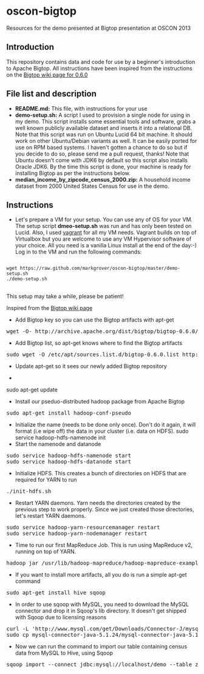 oscon-bigtop
============

Resources for the demo presented at Bigtop presentation at OSCON 2013

Introduction
------------
This repository contains data and code for use by a beginner's introduction to Apache Bigtop. All instructions have been inspired from the instructions on the [Bigtop wiki page for 0.6.0](https://cwiki.apache.org/confluence/display/BIGTOP/How+to+install+Hadoop+distribution+from+Bigtop+0.6.0)

File list and description
-------------------------
* <b>README.md:</b> This file, with instructions for your use
* <b>demo-setup.sh:</b> A script I used to provision a single node for using in my demo. This script installs some essential tools and software, grabs a well known publicly available dataset and inserts it into a relational DB. Note that this script was run on Ubuntu Lucid 64 bit machine. It should work on other Ubuntu/Debian variants as well. It can be easily ported for use on RPM based systems. I haven't gotten a chance to do so but if you decide to do so, please send me a pull request, thanks! Note that Ubuntu doesn't come with JDK6 by default so this script also installs Oracle JDK6. By the time this script is done, your machine is ready for installing Bigtop as per the instructions below.
* <b>median_income_by_zipcode_census_2000.zip:</b> A household income dataset from 2000 United States Census for use in the demo.

Instructions
------------
* Let's prepare a VM for your setup. You can use any of OS for your VM. The setup script <b>dmeo-setup.sh</b> was run and has only been tested on Lucid. Also, I used [vagrant](http://www.vagrantup.com/) for all my VM needs. Vagrant builds on top of Virtualbox but you are welcome to use any VM Hypervisor software of your choice. All you need is a vanilla Linux install at the end of the day:-)
Log in to the VM and run the following commands:

<pre>
<code>
wget https://raw.github.com/markgrover/oscon-bigtop/master/demo-setup.sh
./demo-setup.sh
</code>
</pre>

This setup may take a while, please be patient!

Inspired from the [Bigtop wiki page](https://cwiki.apache.org/confluence/display/BIGTOP/How+to+install+Hadoop+distribution+from+Bigtop+0.6.0)
* Add Bigtop key so you can use the Bigtop artifacts with apt-get
<pre>
wget -O- http://archive.apache.org/dist/bigtop/bigtop-0.6.0/repos/GPG-KEY-bigtop | sudo apt-key add -
</pre>
* Add Bigtop list, so apt-get knows where to find the Bigtop artifacts
<pre>
sudo wget -O /etc/apt/sources.list.d/bigtop-0.6.0.list http://archive.apache.org/dist/bigtop/bigtop-0.6.0/repos/`lsb_release --codename --short`/bigtop.list
</pre>
* Update apt-get so it sees our newly added Bigtop repository
* <pre>
sudo apt-get update
</pre>
* Install our pseduo-distributed hadoop package from Apache Bigtop
<pre>
sudo apt-get install hadoop-conf-pseudo
</pre>
* Initialize the name (needs to be done only once). Don't do it again, it will format (i.e wipe off) the data in your cluster (i.e. data on HDFS).
sudo service hadoop-hdfs-namenode init
* Start the namenode and datanode
<pre>
sudo service hadoop-hdfs-namenode start
sudo service hadoop-hdfs-datanode start
</pre>
* Initialize HDFS. This creates a bunch of directories on HDFS that are required for YARN to run
<pre>
./init-hdfs.sh
</pre>
* Restart YARN daemons. Yarn needs the directories created by the previous step to work properly. Since we just created those directories, let's restart YARN daemons.
<pre>
sudo service hadoop-yarn-resourcemanager restart
sudo service hadoop-yarn-nodemanager restart
</pre>
* Time to run our first MapReduce Job. This is run using MapReduce v2, running on top of YARN.
<pre>
hadoop jar /usr/lib/hadoop-mapreduce/hadoop-mapreduce-examples*.jar pi 10 1000
</pre>
* If you want to install more artifacts, all you do is run a simple apt-get command
<pre>
sudo apt-get install hive sqoop
</pre>
* In order to use sqoop with MySQL, you need to download the MySQL connector and drop it in Sqoop's lib directory. It doesn't get shipped with Sqoop due to licensing reasons
<pre>
curl -L 'http://www.mysql.com/get/Downloads/Connector-J/mysql-connector-java-5.1.24.tar.gz/from/http://mysql.he.net/' | tar xz
sudo cp mysql-connector-java-5.1.24/mysql-connector-java-5.1.24-bin.jar /usr/lib/sqoop/lib/
</pre>
* Now we can run the command to import our table containing census data from MySQL to Hive, using Sqoop
<pre>
sqoop import --connect jdbc:mysql://localhost/demo --table zipcode_incomes --username root -P -m 1 --create-hive-table --hive-import --hive-overwrite
</pre>
